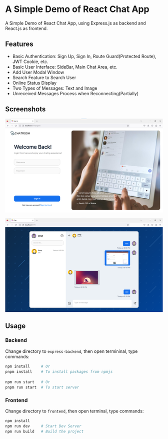 # A Simple Demo of React Chat App

A Simple Demo of React Chat App, using Express.js as backend and React.js as frontend.

## Features

- Basic Authentication: Sign Up, Sign In, Route Guard(Protected Route), JWT Cookie, etc.
- Basic User Interface: SideBar, Main Chat Area, etc.
- Add User Modal Window
- Search Feature to Search User
- Online Status Display
- Two Types of Messages: Text and Image
- Unreceived Messages Process when Reconnecting(Partially)

## Screenshots

![Sign In](/SignIn.png)

![Chat Area](/ChatArea.png)

## Usage

### Backend

Change directory to `express-backend`, then open termininal, type commands:

```bash
npm install     # Or
pnpm install    # To install packages from npmjs

npm run start   # Or
pnpm run start  # To start server
```

### Frontend

Change directory to `frontend`, then open terminal, type commands:

```bash
npm install
npm run dev     # Start Dev Server
npm run build   # Build the project
```
